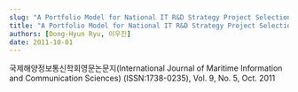 ```yaml
---
slug: "A Portfolio Model for National IT R&D Strategy Project Selection Methods"
title: "A Portfolio Model for National IT R&D Strategy Project Selection Methods"
authors: [Dong-Hyun Ryu, 이우진]
date: 2011-10-01
---
```


국제해양정보통신학회영문논문지(International Journal of Maritime Information and Communication Sciences) (ISSN:1738-0235), Vol. 9, No. 5, Oct. 2011
